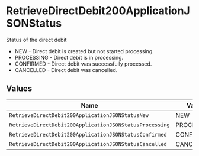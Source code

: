 # RetrieveDirectDebit200ApplicationJSONStatus

Status of the direct debit
* NEW - Direct debit is created but not started processing.
* PROCESSING - Direct debit is in processing.
* CONFIRMED - Direct debit was successfully processed.
* CANCELLED - Direct debit was cancelled.


## Values

| Name                                                    | Value                                                   |
| ------------------------------------------------------- | ------------------------------------------------------- |
| `RetrieveDirectDebit200ApplicationJSONStatusNew`        | NEW                                                     |
| `RetrieveDirectDebit200ApplicationJSONStatusProcessing` | PROCESSING                                              |
| `RetrieveDirectDebit200ApplicationJSONStatusConfirmed`  | CONFIRMED                                               |
| `RetrieveDirectDebit200ApplicationJSONStatusCancelled`  | CANCELLED                                               |